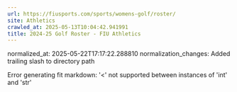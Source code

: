 ```yaml
---
url: https://fiusports.com/sports/womens-golf/roster/
site: Athletics
crawled_at: 2025-05-13T10:04:42.941991
title: 2024-25 Golf Roster - FIU Athletics
---
```

normalized_at: 2025-05-22T17:17:22.288810
normalization_changes: Added trailing slash to directory path

Error generating fit markdown: '<' not supported between instances of 'int' and 'str'